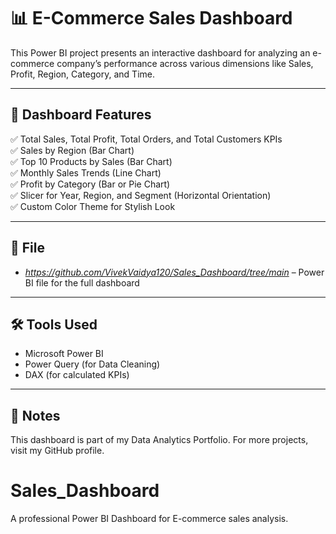 # 📊 E-Commerce Sales Dashboard

This Power BI project presents an interactive dashboard for analyzing an e-commerce company’s performance across various dimensions like Sales, Profit, Region, Category, and Time.

---

## 🔹 Dashboard Features

✅ Total Sales, Total Profit, Total Orders, and Total Customers KPIs  
✅ Sales by Region (Bar Chart)  
✅ Top 10 Products by Sales (Bar Chart)  
✅ Monthly Sales Trends (Line Chart)  
✅ Profit by Category (Bar or Pie Chart)  
✅ Slicer for Year, Region, and Segment (Horizontal Orientation)  
✅ Custom Color Theme for Stylish Look

---

## 📁 File

- *https://github.com/VivekVaidya120/Sales_Dashboard/tree/main* – Power BI file for the full dashboard

---

## 🛠 Tools Used

- Microsoft Power BI  
- Power Query (for Data Cleaning)  
- DAX (for calculated KPIs)

---

## 📌 Notes

This dashboard is part of my Data Analytics Portfolio. For more projects, visit my GitHub profile.
# Sales_Dashboard
A professional Power BI Dashboard for E-commerce sales analysis.
